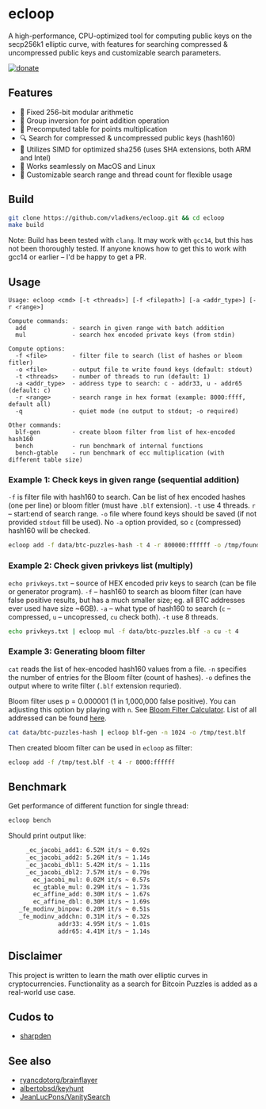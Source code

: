 # ecloop

A high-performance, CPU-optimized tool for computing public keys on the secp256k1 elliptic curve, with features for searching compressed & uncompressed public keys and customizable search parameters.

[<img src="https://badgen.net/static/-/buy%20me%20a%20coffee/ff813f?icon=buymeacoffee&label" alt="donate" />](https://buymeacoffee.com/vladkens)

## Features

- 🍏 Fixed 256-bit modular arithmetic
- 🔄 Group inversion for point addition operation
- 🍇 Precomputed table for points multiplication
- 🔍 Search for compressed & uncompressed public keys (hash160)
- 🌟 Utilizes SIMD for optimized sha256 (uses SHA extensions, both ARM and Intel)
- 🍎 Works seamlessly on MacOS and Linux
- 🔧 Customizable search range and thread count for flexible usage


## Build

```sh
git clone https://github.com/vladkens/ecloop.git && cd ecloop
make build
```

Note: Build has been tested with `clang`. It may work with `gcc14`, but this has not been thoroughly tested. If anyone knows how to get this to work with gcc14 or earlier – I'd be happy to get a PR.

## Usage

```text
Usage: ecloop <cmd> [-t <threads>] [-f <filepath>] [-a <addr_type>] [-r <range>]

Compute commands:
  add             - search in given range with batch addition
  mul             - search hex encoded private keys (from stdin)

Compute options:
  -f <file>       - filter file to search (list of hashes or bloom fitler)
  -o <file>       - output file to write found keys (default: stdout)
  -t <threads>    - number of threads to run (default: 1)
  -a <addr_type>  - address type to search: c - addr33, u - addr65 (default: c)
  -r <range>      - search range in hex format (example: 8000:ffff, default all)
  -q              - quiet mode (no output to stdout; -o required)

Other commands:
  blf-gen         - create bloom filter from list of hex-encoded hash160
  bench           - run benchmark of internal functions
  bench-gtable    - run benchmark of ecc multiplication (with different table size)
```

### Example 1: Check keys in given range (sequential addition)

`-f` is filter file with hash160 to search. Can be list of hex encoded hashes (one per line) or bloom fitler (must have `.blf` extension). `-t` use 4 threads. `r` – start:end of search range. `-o` file where found keys should be saved (if not provided `stdout` fill be used). No `-a` option provided, so `c` (compressed) hash160 will be checked.

```sh
ecloop add -f data/btc-puzzles-hash -t 4 -r 800000:ffffff -o /tmp/found.txt
```

### Example 2: Check given privkeys list (multiply)

`echo privkeys.txt` – source of HEX encoded priv keys to search (can be file or generator program). `-f` – hash160 to search as bloom filter (can have false positive results, but has a much smaller size; eg. all BTC addresses ever used have size ~6GB). `-a` – what type of hash160 to search (`c` – compressed, `u` – uncopressed, `cu` check both). `-t` use 8 threads.

```sh
echo privkeys.txt | ecloop mul -f data/btc-puzzles.blf -a cu -t 4
```

### Example 3: Generating bloom filter

`cat` reads the list of hex-encoded hash160 values from a file. `-n` specifies the number of entries for the Bloom filter (count of hashes). `-o` defines the output where to write filter (`.blf` extension requried).

Bloom filter uses p = 0.000001 (1 in 1,000,000 false positive). You can adjusting this option by playing with `n`. See [Bloom Filter Calculator](https://hur.st/bloomfilter/?n=1024&p=0.000001&m=&k=20). List of all addressed can be found [here](https://bitcointalk.org/index.php?topic=5265993.0). 

```sh
cat data/btc-puzzles-hash | ecloop blf-gen -n 1024 -o /tmp/test.blf
```

Then created bloom filter can be used in `ecloop` as filter:
```sh
ecloop add -f /tmp/test.blf -t 4 -r 8000:ffffff
```

## Benchmark

Get performance of different function for single thread:

```sh
ecloop bench
```

Should print output like:

```sh
     _ec_jacobi_add1: 6.52M it/s ~ 0.92s
     _ec_jacobi_add2: 5.26M it/s ~ 1.14s
     _ec_jacobi_dbl1: 5.42M it/s ~ 1.11s
     _ec_jacobi_dbl2: 7.57M it/s ~ 0.79s
       ec_jacobi_mul: 0.02M it/s ~ 0.57s
       ec_gtable_mul: 0.29M it/s ~ 1.73s
       ec_affine_add: 0.30M it/s ~ 1.67s
       ec_affine_dbl: 0.30M it/s ~ 1.69s
   _fe_modinv_binpow: 0.20M it/s ~ 0.51s
   _fe_modinv_addchn: 0.31M it/s ~ 0.32s
              addr33: 4.95M it/s ~ 1.01s
              addr65: 4.41M it/s ~ 1.14s
```

## Disclaimer

This project is written to learn the math over elliptic curves in cryptocurrencies. Functionality as a search for Bitcoin Puzzles is added as a real-world use case.

## Cudos to
- [sharpden](https://github.com/sharpden)

## See also

- [ryancdotorg/brainflayer](https://github.com/ryancdotorg/brainflayer)
- [albertobsd/keyhunt](https://github.com/albertobsd/keyhunt)
- [JeanLucPons/VanitySearch](https://github.com/JeanLucPons/VanitySearch)
